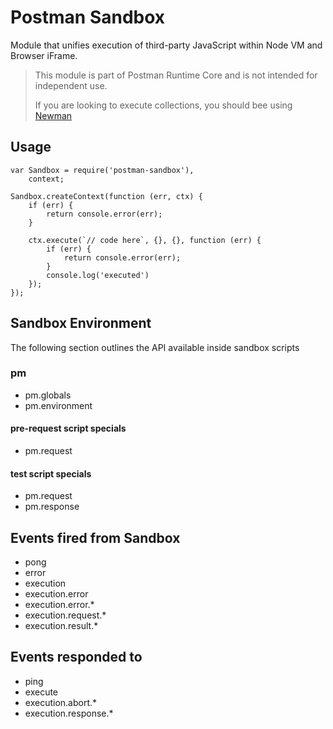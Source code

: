 # Postman Sandbox

Module that unifies execution of third-party JavaScript within Node VM and Browser iFrame.

> This module is part of Postman Runtime Core and is not intended for independent use.
>
> If you are looking to execute collections, you should bee using [Newman](https://github.com/postmanlabs/newman)

## Usage
```
var Sandbox = require('postman-sandbox'),
    context;

Sandbox.createContext(function (err, ctx) {
    if (err) {
        return console.error(err);
    }

    ctx.execute(`// code here`, {}, {}, function (err) {
        if (err) {
            return console.error(err);
        }
        console.log('executed')
    });
});
```

## Sandbox Environment

The following section outlines the API available inside sandbox scripts

### pm

- pm.globals
- pm.environment

#### pre-request script specials

- pm.request

#### test script specials

- pm.request
- pm.response

## Events fired from Sandbox
- pong
- error
- execution
- execution.error
- execution.error.*
- execution.request.*
- execution.result.*

## Events responded to
- ping
- execute
- execution.abort.*
- execution.response.*
